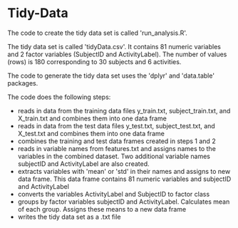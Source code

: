 # Tidy-Data

The code to create the tidy data set is called 'run_analysis.R'.

The tidy data set is called 'tidyData.csv'. It contains 81 numeric variables and 2 factor variables (SubjectID and ActivityLabel). The number of values (rows) is 180 corresponding to 30 subjects and 6 activities.

The code to generate the tidy data set uses the 'dplyr' and 'data.table' packages. 

The code does the following steps:
- reads in data from the training data files y_train.txt, subject_train.txt, and X_train.txt and combines them into one data frame
- reads in data from the test data files y_test.txt, subject_test.txt, and X_test.txt and combines them into one data frame 
- combines the training and test data frames created in steps 1 and 2
- reads in variable names from features.txt and assigns names to the variables in the combined dataset. Two additional variable names subjectID and ActivityLabel are also created.
- extracts variables with 'mean' or 'std' in their names and assigns to new data frame. This data frame contains 81 numeric variables and subjectID and ActivityLabel
- converts the variables ActivityLabel and SubjectID to factor class
- groups by factor variables subjectID and ActivityLabel. Calculates mean of each group. Assigns these means to a new data frame
- writes the tidy data set as a .txt file

